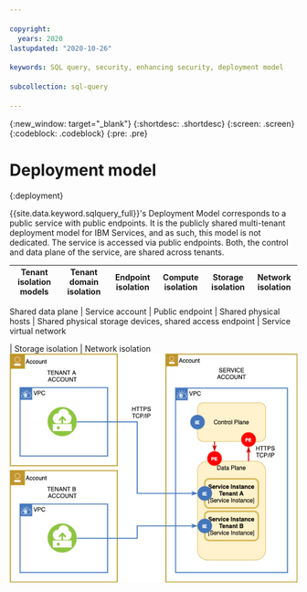 ```yaml
---

copyright:
  years: 2020
lastupdated: "2020-10-26"

keywords: SQL query, security, enhancing security, deployment model

subcollection: sql-query

---
```


{:new_window: target="_blank"}
{:shortdesc: .shortdesc}
{:screen: .screen}
{:codeblock: .codeblock}
{:pre: .pre}

# Deployment model
{:deployment}

{{site.data.keyword.sqlquery_full}}'s Deployment Model corresponds to a public service with public endpoints.
It is the publicly shared multi-tenant deployment model for IBM Services, and as such, this model is not dedicated. 
The service is accessed via public endpoints. Both, the control and data plane of the service, are shared across tenants.

Tenant isolation models | Tenant domain isolation | Endpoint isolation | Compute isolation | Storage isolation | Network isolation
--- | --- | --- | --- | --- | ---

Shared data plane | Service account | Public endpoint | Shared physical hosts | Shared physical storage devices, shared access endpoint | Service virtual network

| Storage isolation | Network isolation
![image](deployment_model_a.png)
